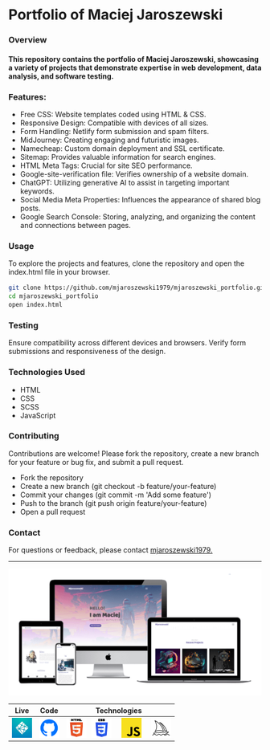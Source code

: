 # Portfolio of Maciej Jaroszewski

### Overview

#### This repository contains the portfolio of Maciej Jaroszewski, showcasing a variety of projects that demonstrate expertise in web development, data analysis, and software testing.

### Features:

 * Free CSS: Website templates coded using HTML & CSS.
 * Responsive Design: Compatible with devices of all sizes.
 * Form Handling: Netlify form submission and spam filters.
 * MidJourney: Creating engaging and futuristic images.
 * Namecheap: Custom domain deployment and SSL certificate.
 * Sitemap: Provides valuable information for search engines.
 * HTML Meta Tags: Crucial for site SEO performance.
 * Google-site-verification file: Verifies ownership of a website domain.
 * ChatGPT: Utilizing generative AI to assist in targeting important keywords.
 * Social Media Meta Properties: Influences the appearance of shared blog posts.
 * Google Search Console: Storing, analyzing, and organizing the content and connections between pages.

### Usage
To explore the projects and features, clone the repository and open the index.html file in your browser.

```bash
git clone https://github.com/mjaroszewski1979/mjaroszewski_portfolio.git
cd mjaroszewski_portfolio
open index.html
```

### Testing
Ensure compatibility across different devices and browsers. Verify form submissions and responsiveness of the design.

### Technologies Used
* HTML
* CSS
* SCSS
* JavaScript

### Contributing
Contributions are welcome! Please fork the repository, create a new branch for your feature or bug fix, and submit a pull request.
* Fork the repository
* Create a new branch (git checkout -b feature/your-feature)
* Commit your changes (git commit -m 'Add some feature')
* Push to the branch (git push origin feature/your-feature)
* Open a pull request

### Contact
For questions or feedback, please contact [mjaroszewski1979.](https://github.com/mjaroszewski1979)

-------------------------------------------

 ![caption](https://github.com/mjaroszewski1979/mjaroszewski1979/blob/main/mjaroszewski-website-mockup.png)

  Live | Code | Technologies
  ---- | ---- | ------------
  [<img src="https://github.com/mjaroszewski1979/mjaroszewski1979/blob/main/netlify1.png">](https://mjaroszewski.site/) | [<img src="https://github.com/mjaroszewski1979/mjaroszewski1979/blob/main/github_g.png">](https://github.com/mjaroszewski1979/mjaroszewski_portfolio) | <img src="https://github.com/mjaroszewski1979/mjaroszewski1979/blob/main/html_g.png"> &nbsp; <img src="https://github.com/mjaroszewski1979/mjaroszewski1979/blob/main/css_g.png"> &nbsp; &nbsp; <img src="https://github.com/mjaroszewski1979/mjaroszewski1979/blob/main/js1.png" > &nbsp; &nbsp; <img src="https://github.com/mjaroszewski1979/mjaroszewski1979/blob/main/midjourney_g.png" > 
